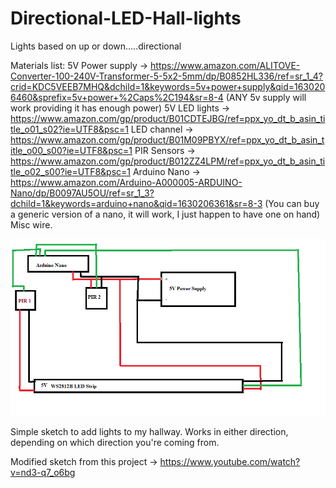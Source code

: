 # Directional-LED-Hall-lights
Lights based on up or down.....directional

Materials list:
5V Power supply -> https://www.amazon.com/ALITOVE-Converter-100-240V-Transformer-5-5x2-5mm/dp/B0852HL336/ref=sr_1_4?crid=KDC5VEEB7MHQ&dchild=1&keywords=5v+power+supply&qid=1630206460&sprefix=5v+power+%2Caps%2C194&sr=8-4
(ANY 5v supply will work providing it has enough power)
5V LED lights -> https://www.amazon.com/gp/product/B01CDTEJBG/ref=ppx_yo_dt_b_asin_title_o01_s02?ie=UTF8&psc=1
LED channel -> https://www.amazon.com/gp/product/B01M09PBYX/ref=ppx_yo_dt_b_asin_title_o00_s00?ie=UTF8&psc=1
PIR Sensors -> https://www.amazon.com/gp/product/B012ZZ4LPM/ref=ppx_yo_dt_b_asin_title_o02_s00?ie=UTF8&psc=1
Arduino Nano -> https://www.amazon.com/Arduino-A000005-ARDUINO-Nano/dp/B0097AU5OU/ref=sr_1_3?dchild=1&keywords=arduino+nano&qid=1630206361&sr=8-3
(You can buy a generic version of a nano, it will work, I just happen to have one on hand)
Misc wire.




![](Halllights.png) 

Simple sketch to add lights to my hallway.   Works in either direction, depending on which direction you're coming from.

Modified sketch from this project -> https://www.youtube.com/watch?v=nd3-q7_o6bg



